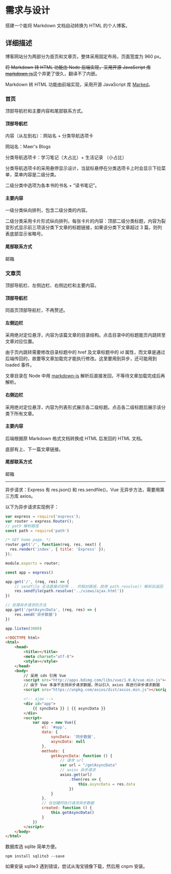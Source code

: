 #  需求与设计

搭建一个能将 Markdown 文档自动转换为 HTML 的个人博客。

##  详细描述

博客网站分为两部分为首页和文章页，整体采用固定布局，页面宽度为 960 px。

~~将 Markdown 转 HTML 功能由 Node 后端实现，采用开源 JavaScript 库 [markdown-js](https://github.com/evilstreak/markdown-js)~~这个弃更了很久，翻译不了内嵌。

Markdown 转 HTML 功能由前端实现，采用开源 JavaScript 库 [Marked](https://github.com/markedjs/marked)。

###  首页

顶部导航栏和主要内容和尾部联系方式。

####  顶部导航栏

内容（从左到右）：网站名 + 分类导航选项卡

网站名：Maer's Blogs

分类导航选项卡：学习笔记（大占比）+ 生活记录 （小占比）

分类导航选项卡的采用悬停显示设计，当鼠标悬停在分类选项卡上时会显示下拉菜单，菜单内容是二级分类。

二级分类中选项为各本书的书名 + “读书笔记”。

####  主要内容

一级分类纵向排列，包含二级分类的内容。

二级分类采用卡片形式纵向排列，每张卡片的内容：顶部二级分类标题，内容为裂变形式显示前三项该分类下文章的标题链接，如果该分类下文章超过 3 篇，则列表底部显示省略号。

#### 尾部联系方式

邮箱

###  文章页

顶部导航栏、左侧边栏、右侧边栏和主要内容。

####  顶部导航栏

同首页顶部导航栏，不再赘述。

####  左侧边栏

采用绝对定位悬浮，内容为该篇文章的目录结构。点击目录中的标题能页内跳转至文章对应位置。

由于页内跳转需要修改目录标题中的 href 及文章标题中的 id 属性，而文章是通过后端传回的，故要等文章加载完才能执行修改。这里要用到异步，还可能用到 loaded 事件。

文章目录在 Node 中用 [markdown-js](https://github.com/evilstreak/markdown-js) 解析后直接发回，不等待文章加载完成后再解析。

####  右侧边栏

采用绝对定位悬浮，内容为列表形式展示各二级标题。点击各二级标题后展示该分类下所有文章。

####  主要内容

后端根据原 Markdown 格式文档转换成 HTML 后发回的 HTML 文档。

底部有上、下一篇文章链接。

####  尾部联系方式

邮箱

---

异步请求：Express 有 res.json() 和 res.sendfile()，Vue 无异步方法，需要用第三方库 axios。

以下为异步请求实现例子：

```javascript
var express = require('express');
var router = express.Router();
// path 解析路径
const path = require('path')

/* GET home page. */
router.get('/', function(req, res, next) {
  res.render('index', { title: 'Express' });
});

module.exports = router;

const app = express()

app.get('/', (req, res) => {
	// sendfile 无法直接识别带 .. 的相对路径，故用 path.resolve() 解析后返回
	res.sendfile(path.resolve('../views/ajax.html'))
})

// 处理异步请求的方法
app.get('/getAsyncData', (req, res) => {
	res.send('异步数据')
})

app.listen(3000)
```

```html
<!DOCTYPE html>
<html>
	<head>
		<title></title>
		<meta charset="utf-8">
		<style></style>
	</head>
	<body>
		// 采用 cdn 引用 Vue
		<script src="http://apps.bdimg.com/libs/vue/1.0.8/vue.min.js"></script>
		// 由于 Vue 本身不支持异步请求数据，所以引入 axios 库进行异步请求数据
		<script src="https://unpkg.com/axios/dist/axios.min.js"></script>

		<!-- ajax -->
		<div id="app">
			{{ syncData }} | {{ asyncData }}
		</div>
		<script>
			var app = new Vue({
				el: '#app',
				data: {
					syncData: '同步数据',
					asyncData: null
				},
				methods: {
					getAsyncData: function () {
						// 请求 url 
						var url = "/getAsyncData"
						// axios 异步请求
						axios.get(url)
							.then(res => {
								this.asyncData = res.data
							})
					}
				},
				// 在创建时执行请求异步数据
				created: function () {
					this.getAsyncData()
				}
			})
		</script>
	</body>
</html>
```

数据库选 sqlite 简单方便。

```shell
npm install sqlite3 --save
```

如果安装 sqlite3 遇到错误，尝试从淘宝镜像下载，然后用 cnpm 安装。